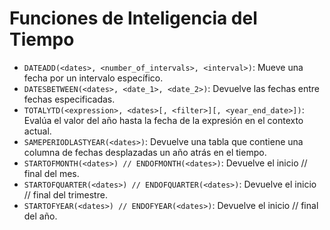 # Funciones de Inteligencia del Tiempo

- `DATEADD(<dates>, <number_of_intervals>, <interval>)`: Mueve una fecha por un intervalo específico.
- `DATESBETWEEN(<dates>, <date_1>, <date_2>)`: Devuelve las fechas entre fechas especificadas.
- `TOTALYTD(<expression>, <dates>[, <filter>][, <year_end_date>])`: Evalúa el valor del año hasta la fecha de la expresión en el contexto actual.
- `SAMEPERIODLASTYEAR(<dates>)`: Devuelve una tabla que contiene una columna de fechas desplazadas un año atrás en el tiempo.
- `STARTOFMONTH(<dates>) // ENDOFMONTH(<dates>)`: Devuelve el inicio // final del mes.
- `STARTOFQUARTER(<dates>) // ENDOFQUARTER(<dates>)`: Devuelve el inicio // final del trimestre.
- `STARTOFYEAR(<dates>) // ENDOFYEAR(<dates>)`: Devuelve el inicio // final del año.
